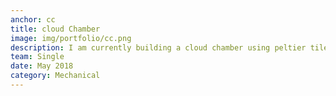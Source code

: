 ```yaml
---
anchor: cc
title: cloud Chamber
image: img/portfolio/cc.png
description: I am currently building a cloud chamber using peltier tiles. Current status: testing peltier tiles. With initial tests, a large peltier array (3x3) may not be possible due to large amounts of heat needed to be transferred from the cool surface. In the 3x3 case, the use of additional cooling systems such as a two-stage compressor may be needed.
team: Single
date: May 2018
category: Mechanical
---
```

